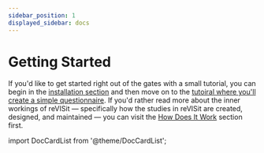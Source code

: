 ```yaml
---
sidebar_position: 1
displayed_sidebar: docs
---
```


# Getting Started

If you'd like to get started right out of the gates with a small tutorial, you can begin in the [installation section](installation) and then move on to the [tutoiral where you'll create a simple questionnaire](your-first-study). If you'd rather read more about the inner workings of reVISit — specifically how the studies in reVISit are created, designed, and maintained — you can visit the [How Does It Work](how-does-it-work) section first.

import DocCardList from '@theme/DocCardList';

<DocCardList />

